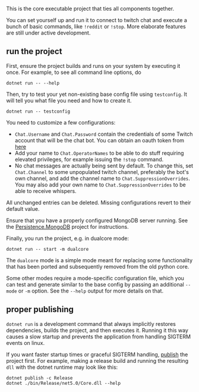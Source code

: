 ﻿This is the core executable project that ties all components together.

You can set yourself up and run it to connect to twitch chat
and execute a bunch of basic commands, like `!reddit` or `!stop`.
More elaborate features are still under active development.

## run the project
First, ensure the project builds and runs on your system by executing it once.
For example, to see all command line options, do
```
dotnet run -- --help
```
Then, try to test your yet non-existing base config file using `testconfig`.
It will tell you what file you need and how to create it.
```
dotnet run -- testconfig
```
You need to customize a few configurations:
- `Chat.Username` and `Chat.Password` contain the credentials of some Twitch account that will be the chat bot.
   You can obtain an oauth token from [here](https://twitchapps.com/tmi/)
- Add your name to `Chat.OperatorNames` to be able to do stuff requiring elevated privileges,
  for example issuing the `!stop` command.
- No chat messages are actually being sent by default.
  To change this, set `Chat.Channel` to some unpopulated twitch channel, preferably the bot's
  own channel, and add the channel name to `Chat.SuppressionOverrides`.
  You may also add your own name to `Chat.SuppressionOverrides` to be able to receive whispers.

All unchanged entries can be deleted. Missing configurations revert to their default value.

Ensure that you have a properly configured MongoDB server running.
See the [Persistence.MongoDB](../Persistence.MongoDB) project for instructions.

Finally, you run the project, e.g. in dualcore mode:
```
dotnet run -- start -m dualcore
```

The `dualcore` mode is a simple mode meant for replacing some functionality
that has been ported and subsequently removed from the old python core.

Some other modes require a mode-specific configuration file, which you can test and generate
similar to the base config by passing an additional `--mode` or `-m` option.
See the `--help` output for more details on that.

## proper publishing
`dotnet run` is a development command that always implicitly restores dependencies,
builds the project, and then executes it. Running it this way causes a slow startup
and prevents the application from handling SIGTERM events on linux.

If you want faster startup times or graceful SIGTERM handling,
[publish](https://docs.microsoft.com/en-us/dotnet/core/deploying/) the project first.
For example, making a release build and running the resulting `dll` with the dotnet runtime may look like this:
```
dotnet publish -c Release
dotnet ./bin/Release/net5.0/Core.dll --help
```
